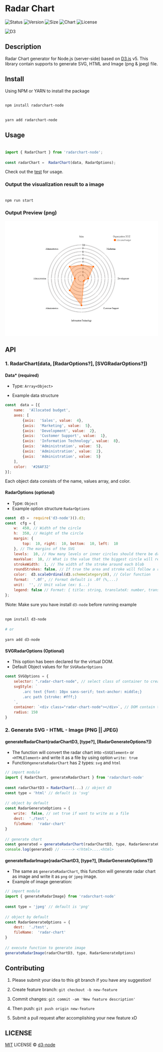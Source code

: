 # Radar Chart

![Status](https://img.shields.io/badge/build-passing-brightgreen)
![Version](https://img.shields.io/badge/version-1.0.2-lightgrey)
![Size](https://img.shields.io/badge/size-152KB-green)
![Chart](https://img.shields.io/badge/chart-d3-blue)
![License](https://img.shields.io/badge/license-MIT-green)

![D3](https://vegibit.com/wp-content/uploads/2015/05/Introduction-to-the-d3-js-library.png)

## Description

Radar Chart generator for Node.js (server-side) based on [D3.js](https://d3js.org/) v5.
This library contain supports to generate SVG, HTML and Image (png & jpeg) file.
  
## Install

Using NPM or YARN to install the package

```bash

npm install radarchart-node

```

```bash

yarn add radarchart-node

```
  
## Usage

```js

import { RadarChart } from 'radarchart-node';

const radarChart =  RadarChart(data, RadarOptions);

```

Check out the [test](./test) for usage.

### Output the visualization result to a image

```bash

npm run start

```

### Output Preview (png)

![chart](./test/radar-chart.png)

## API

### 1. RadarChart(data, [RadarOptions?], [SVGRadarOptions?])
  
#### Data* (required)

- Type: `Array<Object>`

- Example data structure

```javascript
const  data = [{
    name:  'Allocated budget',
    axes: [
        {axis:  'Sales', value:  4},
        {axis:  'Marketing', value:  5},
        {axis:  'Development', value:  2},
        {axis:  'Customer Support', value:  1},
        {axis:  'Information Technology', value:  8},
        {axis:  'Administration', value:  5},
        {axis:  'Administration', value:  2},
        {axis:  'Administration', value:  5}
    ],
    color:  '#26AF32'
}];
```

Each object data consists of the name, values array, and color.

#### RadarOptions (optional)

- Type: `Object`
- Example option structure  `RadarOptions`

```javascript
const  d3 =  require('d3-node')().d3;
const  cfg = {
    w:  450, // Width of the circle
    h:  350, // Height of the circle
    margin: {
        top:  10, right:  10, bottom:  10, left:  10
    }, // The margins of the SVG
    levels:  10, // How many levels or inner circles should there be drawn
    maxValue:  10, // What is the value that the biggest circle will represent
    strokeWidth:  1, // The width of the stroke around each blob
    roundStrokes: false, // If true the area and stroke will follow a round path (cardinal-closed)
    color:  d3.scaleOrdinal(d3.schemeCategory10), // Color function
    format:  '.0f', // Format default is .0f (%,...)
    unit:  '', // Unit value (ex: $...)
    legend: false // Format: { title: string, translateX: number, translateY: number }
};
```

!Note: Make sure you have install `d3-node` before running example

```bash

npm install d3-node

# or

yarn add d3-node

```

#### SVGRadarOptions (Optional)

- This option has been declared for the virtual DOM.  
- Default Object values for  for `SVGRadarOptions`

```javascript
const SVGOptions = {
    selector: ".radar-chart-node", // select class of container to create D3-canvas
    svgStyle: `
        .arc text {font: 10px sans-serif; text-anchor: middle;}
        .arc path {stroke: #fff;}
    `,
    container: `<div class="radar-chart-node"></div>`, // DOM contain the visualization result
    radius: 150
}
```

### 2. Generate SVG - HTML - Image (PNG || JPEG)

#### generateRadarChart(radarChartD3, [type?], [RadarGenerateOptions?])

- The function will convert the radar chart into `<SVGElement>` or `<HTMLElement>` and write it as a file by using option `write: true`
- Function`generateRadarChart` has 2 types: `svg` and `html`

```javascript
// import module
import { RadarChart, generateRadarChart } from 'radarchart-node'

const radarChartD3 = RadarChart(...) // object d3
const type = 'html' // default is 'svg'

// object by default
const RadarGenerateOptions = {
    write:  false, // set true if want to write as a file
    dest:  './test',
    fileName:  'radar-chart'
}

// generate chart
const generated = generateRadarChart(radarChartD3, type, RadarGenerateOptions)
console.log(generated) // -----> <!html>....<html>

```

#### generateRadarImage(radarChartD3, [type?], [RadarGenerateOptions?])

- The same as `generateRadarChart`, this function will generate radar chart as image and write it as `png` or `jpeg` image.
- Example of image generation:

```javascript
// import module
import { generateRadarImage} from 'radarchart-node'

const type = 'jpeg' // default is 'png'

// object by default
const RadarGenerateOptions = {
    dest:  './test',
    fileName:  'radar-chart'
}

// execute function to generate image
generateRadarImage(radarChartD3, type, RadarGenerateOptions)

```

## Contributing

1. Please submit your idea to this git branch if you have any suggestion!

2. Create feature branch: `git checkout -b new-feature`

3. Commit changes: `git commit -am 'New feature description'`

4. Then push: `git push origin new-feature`

5. Submit a pull request after accomplishing your new feature xD

## LICENSE

[MIT](LICENSE) LICENSE &copy; [d3-node](https://github.com/d3-node)
